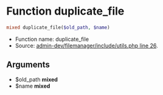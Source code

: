 Function duplicate_file
===========================





```php
mixed duplicate_file($old_path, $name)
```

* Function name: duplicate_file
* Source: [admin-dev/filemanager/include/utils.php line 26](https://github.com/PrestaShop/PrestaShop/blob/1.6.1.2/admin-dev/filemanager/include/utils.php#L26).

Arguments
---------

* $old_path **mixed**
* $name **mixed**

